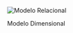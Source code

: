 

![Modelo Relacional](https://github.com/WendeldsCoelho/Programa-De-Bolsas-Compass-Uol/assets/156434274/c0614f7c-6366-40e2-ab33-9f10efe9a2f7)


Modelo Dimensional
